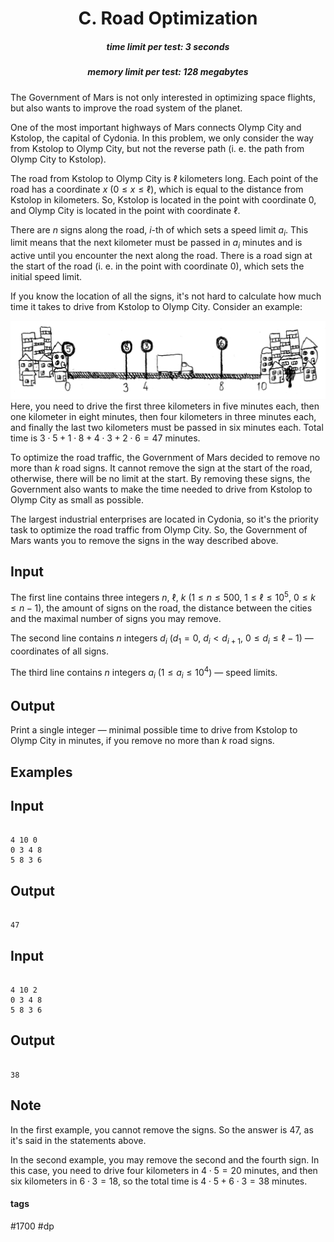 <h1 style='text-align: center;'> C. Road Optimization</h1>

<h5 style='text-align: center;'>time limit per test: 3 seconds</h5>
<h5 style='text-align: center;'>memory limit per test: 128 megabytes</h5>

The Government of Mars is not only interested in optimizing space flights, but also wants to improve the road system of the planet.

One of the most important highways of Mars connects Olymp City and Kstolop, the capital of Cydonia. In this problem, we only consider the way from Kstolop to Olymp City, but not the reverse path (i. e. the path from Olymp City to Kstolop).

The road from Kstolop to Olymp City is $\ell$ kilometers long. Each point of the road has a coordinate $x$ ($0 \le x \le \ell$), which is equal to the distance from Kstolop in kilometers. So, Kstolop is located in the point with coordinate $0$, and Olymp City is located in the point with coordinate $\ell$.

There are $n$ signs along the road, $i$-th of which sets a speed limit $a_i$. This limit means that the next kilometer must be passed in $a_i$ minutes and is active until you encounter the next along the road. There is a road sign at the start of the road (i. e. in the point with coordinate $0$), which sets the initial speed limit.

If you know the location of all the signs, it's not hard to calculate how much time it takes to drive from Kstolop to Olymp City. Consider an example:

 ![](images/cc1184c34db41126a2efa5b2160e59b46fe1d225.png) Here, you need to drive the first three kilometers in five minutes each, then one kilometer in eight minutes, then four kilometers in three minutes each, and finally the last two kilometers must be passed in six minutes each. Total time is $3\cdot 5 + 1\cdot 8 + 4\cdot 3 + 2\cdot 6 = 47$ minutes.

To optimize the road traffic, the Government of Mars decided to remove no more than $k$ road signs. It cannot remove the sign at the start of the road, otherwise, there will be no limit at the start. By removing these signs, the Government also wants to make the time needed to drive from Kstolop to Olymp City as small as possible.

The largest industrial enterprises are located in Cydonia, so it's the priority task to optimize the road traffic from Olymp City. So, the Government of Mars wants you to remove the signs in the way described above.

## Input

The first line contains three integers $n$, $\ell$, $k$ ($1 \le n \le 500$, $1 \le \ell \le 10^5$, $0 \le k \le n-1$), the amount of signs on the road, the distance between the cities and the maximal number of signs you may remove.

The second line contains $n$ integers $d_i$ ($d_1 = 0$, $d_i < d_{i+1}$, $0 \le d_i \le \ell - 1$) — coordinates of all signs.

The third line contains $n$ integers $a_i$ ($1 \le a_i \le 10^4$) — speed limits.

## Output

Print a single integer — minimal possible time to drive from Kstolop to Olymp City in minutes, if you remove no more than $k$ road signs.

## Examples

## Input


```

4 10 0
0 3 4 8
5 8 3 6

```
## Output


```

47

```
## Input


```

4 10 2
0 3 4 8
5 8 3 6

```
## Output


```

38

```
## Note

In the first example, you cannot remove the signs. So the answer is $47$, as it's said in the statements above.

In the second example, you may remove the second and the fourth sign. In this case, you need to drive four kilometers in $4\cdot5 = 20$ minutes, and then six kilometers in $6\cdot3 = 18$, so the total time is $4\cdot5 + 6\cdot3 = 38$ minutes.



#### tags 

#1700 #dp 